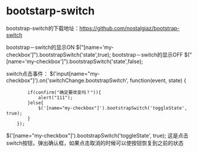 # bootstarp-switch

bootstrap-switch的下载地址：https://github.com/nostalgiaz/bootstrap-switch

bootstrap－switch的显示ON
     $("[name='my-checkbox']").bootstrapSwitch('state',true);
bootstrap－switch的显示OFF
     $("[name='my-checkbox']").bootstrapSwitch('state',false);

switch点击事件：
$('input[name="my-checkbox"]').on('switchChange.bootstrapSwitch', function(event, state) {

            if(confirm("确定要改变吗？")){
                alert("111");
            }else{
                $('[name="my-checkbox"]').bootstrapSwitch('toggleState', true);
            }
        });

$('[name="my-checkbox"]').bootstrapSwitch('toggleState', true);
这是点击 switch按钮，弹出确认框，如果点击取消的时候可以使按钮恢复到之前的状态
